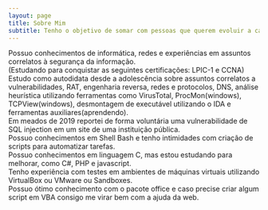 ```yaml
---
layout: page
title: Sobre Mim
subtitle: Tenho o objetivo de somar com pessoas que querem evoluir a cada dia. Fazer parte de projetos que visam ajudar a humanidade. Como sempre gostei da área tecnológica, me aperfeiçoei em cursos que tangem essa área e continuo estudando, pois nunca sabemos o suficiente.
---
```


Possuo conhecimentos de informática, redes e experiências em assuntos correlatos à segurança da informação.  
(Estudando para conquistar as seguintes certificações: LPIC-1 e CCNA)
Estudo como autodidata desde a adolescência sobre assuntos correlatos a vulnerabilidades, RAT, engenharia reversa, redes e protocolos, DNS, análise heurística utilizando ferramentas como VirusTotal, ProcMon(windows), TCPView(windows), desmontagem de executável utilizando o IDA e ferramentas auxiliares(aprendendo).  
Em meados de 2019 reportei de forma voluntária uma vulnerabilidade de SQL injection em um site de uma instituição pública.  
Possuo conhecimentos em Shell Bash e tenho intimidades com criação de scripts para automatizar tarefas.  
Possuo conhecimentos em linguagem C, mas estou estudando para melhorar, como C#, PHP e javascript.  
Tenho experiência com testes em ambientes de máquinas virtuais utilizando VirtualBox ou VMware ou Sandboxes.  
Possuo ótimo conhecimento com o pacote office e caso precise criar algum script em VBA consigo me virar bem com a ajuda da web.
